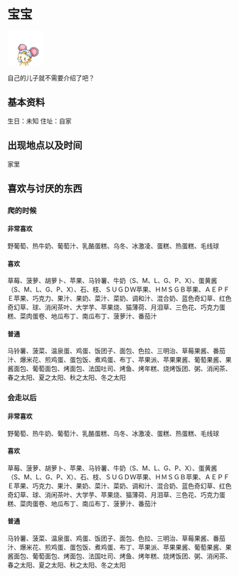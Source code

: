 # 宝宝

![BB.png](BB.png)

自己的儿子就不需要介绍了吧？

## 基本资料

生日：未知
住址：自家

## 出现地点以及时间

家里

## 喜欢与讨厌的东西

### 爬的时候

#### 非常喜欢

野葡萄、热牛奶、葡萄汁、乳酪蛋糕、乌冬、冰激凌、蛋糕、热蛋糕、毛线球

#### 喜欢

草莓、菠萝、胡萝卜、苹果、马铃薯、牛奶（S、M、L、G、P、X）、蛋黄酱（S、M、L、G、P、X）、石、枝、ＳＵＧＤＷ苹果、ＨＭＳＧＢ苹果、ＡＥＰＦＥ苹果、巧克力、果汁、果奶、菜汁、菜奶、调和汁、混合奶、蓝色奇幻草、红色奇幻草、球、消闲茶叶、大学芋、苹果烧、猫薄荷、月泪草、三色花、巧克力蛋糕、菜肉蛋卷、地瓜布丁、南瓜布丁、菠萝汁、番茄汁

#### 普通

马铃薯、菠菜、温泉蛋、鸡蛋、饭团子、面包、色拉、三明治、草莓果酱、番茄汁、爆米花、煎鸡蛋、蛋包饭、煮鸡蛋、布丁、苹果派、苹果果酱、葡萄果酱、果酱面包、葡萄面包、烤面包、法国吐司、烤鱼、烤年糕、烧烤饭团、粥、消闲茶、春之太阳、夏之太阳、秋之太阳、冬之太阳

### 会走以后

#### 非常喜欢

野葡萄、热牛奶、葡萄汁、乳酪蛋糕、乌冬、冰激凌、蛋糕、热蛋糕、毛线球

#### 喜欢

草莓、菠萝、胡萝卜、苹果、马铃薯、牛奶（S、M、L、G、P、X）、蛋黄酱（S、M、L、G、P、X）、石、枝、ＳＵＧＤＷ苹果、ＨＭＳＧＢ苹果、ＡＥＰＦＥ苹果、巧克力、果汁、果奶、菜汁、菜奶、调和汁、混合奶、蓝色奇幻草、红色奇幻草、球、消闲茶叶、大学芋、苹果烧、猫薄荷、月泪草、三色花、巧克力蛋糕、菜肉蛋卷、地瓜布丁、南瓜布丁、菠萝汁、番茄汁

#### 普通

马铃薯、菠菜、温泉蛋、鸡蛋、饭团子、面包、色拉、三明治、草莓果酱、番茄汁、爆米花、煎鸡蛋、蛋包饭、煮鸡蛋、布丁、苹果派、苹果果酱、葡萄果酱、果酱面包、葡萄面包、烤面包、法国吐司、烤鱼、烤年糕、烧烤饭团、粥、消闲茶、春之太阳、夏之太阳、秋之太阳、冬之太阳
